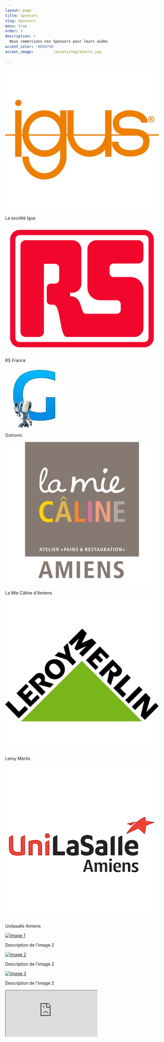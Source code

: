 ```yaml
---
layout: page
title: Sponsors
slug: Sponsors
menu: true
order: 5
description: >
  Nous remercions nos Sponsors pour leurs aides 
accent_color: '#E04750'
accent_image:         /assets/img/electo.jpg

---
```


<div class="container">
  <div class="image-container image-link">
    <a href="https://www.igus.fr">
      <img src="/assets/img/sponsors/IGUS.jpg" alt="IGUS">
    </a>
    <p>La société Igus</p>
  </div>
  
  <div class="image-container image-link">
    <a href="https://fr.rs-online.com">
      <img src="/assets/img/sponsors/RS.png" alt="RS">
    </a>
    <p>RS France</p>
  </div>
  
  <div class="image-container image-link">
    <a href="https://www.gotronic.fr">
      <img src="/assets/img/sponsors/GOTRONIC.png" alt="GOTRONIC">
    </a>
    <p>Gotronic</p>
  </div>
</div>


<div class="container">
  <div class="image-container image-link">
    <a href="https://www.lamiecaline.com/boutiques/amiens/">
      <img src="/assets/img/sponsors/LAMIECALINE_AMIENS.jpg" alt="La_Mie_Câline_AMIENS">
    </a>
    <p>La Mie Câline d'Amiens</p>
  </div>
  
  <div class="image-container image-link">
    <a href="https://www.leroymerlin.fr/magasins/amiens.html">
      <img src="/assets/img/sponsors/Leroy_Merlin.png" alt="Leroy_Merlin">
    </a>
    <p>Leroy Merlin</p>
  </div>
  
  <div class="image-container image-link">
    <a href="https://amiens.unilasalle.fr/le-campus-esiee-amiens">
      <img src="/assets/img/sponsors/Unilasalle.png" alt="Unilasalle Amiens">
    </a>
    <p>Unilasalle Amiens</p>
  </div>
</div>



<div class="container">
  <div class="image-container image-link">
    <a href="lien_image1.jpg">
      <img src="image1.jpg" alt="Image 1">
    </a>
    <p>Description de l'image 2</p>
  </div>
  
  <div class="image-container image-link">
    <a href="lien_image2.jpg">
      <img src="image2.jpg" alt="Image 2">
    </a>
    <p>Description de l'image 2</p>
  </div>
  
  <div class="image-container image-link">
    <a href="lien_image3.jpg">
      <img src="image3.jpg" alt="Image 3">
      </a>
    <p>Description de l'image 2</p>
  </div>
</div>

<iframe id="haWidget" allowtransparency="true" src="https://www.helloasso.com/associations/association-de-robotique-de-l-esiee-amiens/adhesions/adhesion-unimakers/widget-bouton" ></iframe>